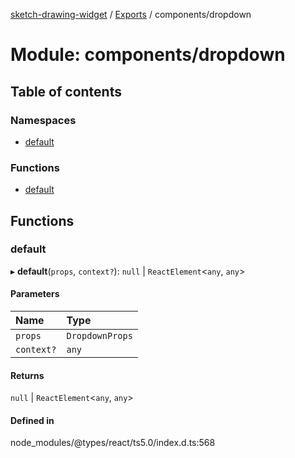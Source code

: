 [sketch-drawing-widget](../README.md) / [Exports](../modules.md) / components/dropdown

# Module: components/dropdown

## Table of contents

### Namespaces

- [default](components_dropdown.default.md)

### Functions

- [default](components_dropdown.md#default)

## Functions

### default

▸ **default**(`props`, `context?`): ``null`` \| `ReactElement`\<`any`, `any`\>

#### Parameters

| Name | Type |
| :------ | :------ |
| `props` | `DropdownProps` |
| `context?` | `any` |

#### Returns

``null`` \| `ReactElement`\<`any`, `any`\>

#### Defined in

node_modules/@types/react/ts5.0/index.d.ts:568
